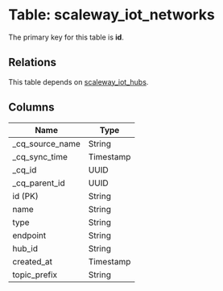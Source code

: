# Table: scaleway_iot_networks

The primary key for this table is **id**.

## Relations

This table depends on [scaleway_iot_hubs](scaleway_iot_hubs.md).

## Columns

| Name          | Type          |
| ------------- | ------------- |
|_cq_source_name|String|
|_cq_sync_time|Timestamp|
|_cq_id|UUID|
|_cq_parent_id|UUID|
|id (PK)|String|
|name|String|
|type|String|
|endpoint|String|
|hub_id|String|
|created_at|Timestamp|
|topic_prefix|String|